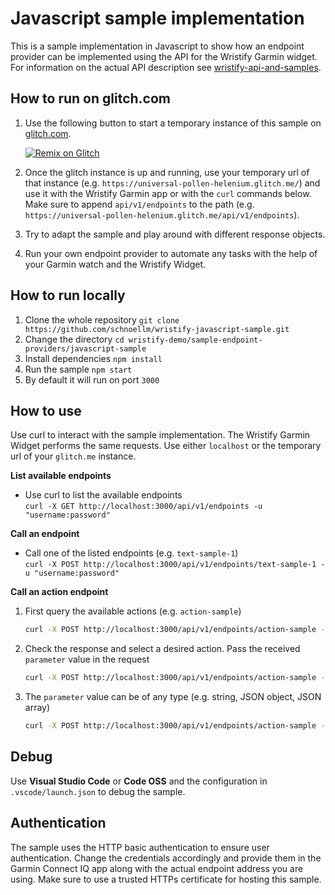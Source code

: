 # Javascript sample implementation
This is a sample implementation in Javascript to show how an endpoint provider can be implemented using the API for the Wristify Garmin widget.
For information on the actual API description see [wristify-api-and-samples](https://github.com/schnoellm/wristify-api-and-samples).

## How to run on glitch.com

1. Use the following button to start a temporary instance of this sample on [glitch.com](https://glitch.com).

    [![Remix on Glitch](https://cdn.glitch.com/2703baf2-b643-4da7-ab91-7ee2a2d00b5b%2Fremix-button.svg)](https://glitch.com/edit/#!/import/github/schnoellm/wristify-javascript-sample)

2. Once the glitch instance is up and running, use your temporary url of that instance (e.g. `https://universal-pollen-helenium.glitch.me/`) and use it with the Wristify Garmin app or with the `curl` commands below.
Make sure to append `api/v1/endpoints` to the path (e.g. `https://universal-pollen-helenium.glitch.me/api/v1/endpoints`).
3. Try to adapt the sample and play around with different response objects.
4. Run your own endpoint provider to automate any tasks with the help of your Garmin watch and the Wristify Widget.


## How to run locally
1. Clone the whole repository `git clone https://github.com/schnoellm/wristify-javascript-sample.git`
2. Change the directory `cd wristify-demo/sample-endpoint-providers/javascript-sample`
3. Install dependencies `npm install`
4. Run the sample `npm start`
5. By default it will run on port `3000`

## How to use
Use curl to interact with the sample implementation. The Wristify Garmin Widget performs the same requests.
Use either `localhost` or the temporary url of your `glitch.me` instance.

**List available endpoints**
- Use curl to list the available endpoints  
    `curl -X GET http://localhost:3000/api/v1/endpoints -u "username:password"`

**Call an endpoint**
- Call one of the listed endpoints (e.g. `text-sample-1`)  
    `curl -X POST http://localhost:3000/api/v1/endpoints/text-sample-1 -u "username:password"`

**Call an action endpoint**
1. First query the available actions (e.g. `action-sample`)  
    ```sh
    curl -X POST http://localhost:3000/api/v1/endpoints/action-sample -u "username:password"
    ```
2. Check the response and select a desired action. Pass the received `parameter` value in the request  
    ```sh
    curl -X POST http://localhost:3000/api/v1/endpoints/action-sample -u "username:password" -d '{"parameter":"first parameter"}' -H "Content-Type: application/json"
    ```
3. The `parameter` value can be of any type (e.g. string, JSON object, JSON array)  
    ```sh
    curl -X POST http://localhost:3000/api/v1/endpoints/action-sample -u "username:password" -d '{"parameter":{"field1":"second parameter","random":97.58451351385055}}' -H "Content-Type: application/json"
    ```

## Debug
Use **Visual Studio Code** or **Code OSS** and the configuration in `.vscode/launch.json` to debug the sample.

## Authentication
The sample uses the HTTP basic authentication to ensure user authentication.
Change the credentials accordingly and provide them in the Garmin Connect IQ app along with the actual endpoint address you are using. Make sure to use a trusted HTTPs certificate for hosting this sample.
